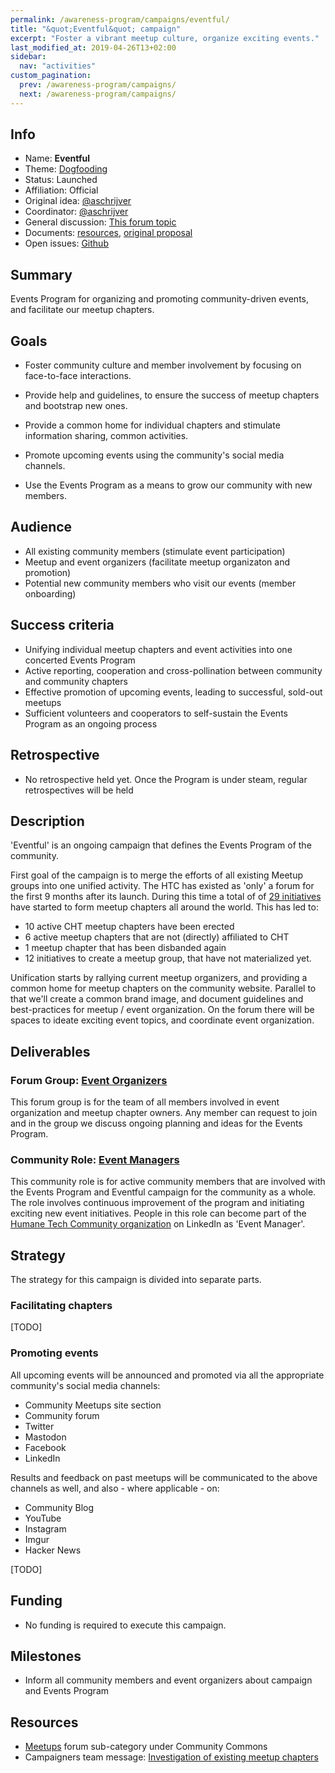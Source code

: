 ```yaml
---
permalink: /awareness-program/campaigns/eventful/
title: "&quot;Eventful&quot; campaign"
excerpt: "Foster a vibrant meetup culture, organize exciting events."
last_modified_at: 2019-04-26T13+02:00
sidebar:
  nav: "activities"
custom_pagination:
  prev: /awareness-program/campaigns/
  next: /awareness-program/campaigns/
---
```


<!-- Please fill in the information below each header according to the instructions.

       - Do NOT remove section headers. Instead add the placeholder text if the section is not needed.
       - You can leave the comments. They can be helpful when editing the issue later on.
       - Replace brackets with appropriate information (unless part of a link), leaving formatting intact.
       - The non-comments texts below provide examples, unless they are placeholder text

    Note: You will not be wasting your time documenting all this. The information in this issue
          should be copied to the Campaign README.md after your feedback is incorporated.
-->

## Info

<!-- Provide short name that reflects the gist of the campaign, used as working title.
      Also add the link to community forum topic that is used for general discussion.

      Valid values for 'Status' are: Ideation, Preparing, Launched, Finished
      Valid values for 'Affiliation' are: Official, Unofficial
      Original idea: Link to forum user that first came up with campaign idea
      Coordinator: Link to forum user responsible for coordinating tasks for this campaign, or 'TBD'
-->

- Name: **Eventful**
- Theme: [Dogfooding](/awareness-program/campaign-themes/dogfooding/)
- Status: Launched
- Affiliation: Official
- Original idea: [@aschrijver](https://community.humanetech.com/u/aschrijver)
- Coordinator: [@aschrijver](https://community.humanetech.com/u/aschrijver)
- General discussion: [This forum topic](https://community.humanetech.com/t/3024)
- Documents: [resources](https://github.com/humanetech-community/awareness-program/tree/master/campaigns/eventful), [original proposal](https://github.com/humanetech-community/awareness-program/issues/62)
- Open issues: [Github](https://github.com/humanetech-community/awareness-program/labels/Eventful)

## Summary

<!-- Clear and concise explanation in 1-3 lines of text. -->

Events Program for organizing and promoting community-driven events, and facilitate our meetup chapters.

## Goals

<!-- Bullet list of the intended effects of the campaign, separated by empty lines. -->

- Foster community culture and member involvement by focusing on face-to-face interactions.

- Provide help and guidelines, to ensure the success of meetup chapters and bootstrap new ones.

- Provide a common home for individual chapters and stimulate information sharing, common activities.

- Promote upcoming events using the community's social media channels.

- Use the Events Program as a means to grow our community with new members.

## Audience

<!-- The demographic audience the campaign is targeted to. -->

- All existing community members (stimulate event participation)
- Meetup and event organizers (facilitate meetup organizaton and promotion)
- Potential new community members who visit our events (member onboarding)

## Success criteria

<!-- (optional) Bullet list detailing how success is measured. -->

- Unifying individual meetup chapters and event activities into one concerted Events Program
- Active reporting, cooperation and cross-pollination between community and community chapters
- Effective promotion of upcoming events, leading to successful, sold-out meetups
- Sufficient volunteers and cooperators to self-sustain the Events Program as an ongoing process

## Retrospective

<!-- (optional) Analysis of results after campaign has ended, to see if success criteria were met, and to learn lessons for future campaigns. Use the placeholder text is no retrospective was held yet. Add a date indicator if possible (e.g. 'after 3 months', '24-11-2018'). -->

- No retrospective held yet. Once the Program is under steam, regular retrospectives will be held

## Description

<!-- A longer, more elaborate description (one or more paragraphs of text) -->

'Eventful' is an ongoing campaign that defines the Events Program of the community.

First goal of the campaign is to merge the efforts of all existing Meetup groups into one unified activity. The HTC has existed as 'only' a forum for the first 9 months after its launch. During this time a total of of [29 initiatives](https://community.humanetech.com/t/3017) have started to form meetup chapters all around the world. This has led to:

- 10 active CHT meetup chapters have been erected
- 6 active meetup chapters that are not (directly) affiliated to CHT
- 1 meetup chapter that has been disbanded again
- 12 initiatives to create a meetup group, that have not materialized yet.

Unification starts by rallying current meetup organizers, and providing a common home for meetup chapters on the community website. Parallel to that we'll create a common brand image, and document guidelines and best-practices for meetup / event organization. On the forum there will be spaces to ideate exciting event topics, and coordinate event organization.

## Deliverables

<!-- Sub-headers with the planned deliverables and their summaries. Update this later to reflect changes.  The second sub-header gives an example. -->

### Forum Group: [Event Organizers](https://community.humanetech.com/groups/Events)

This forum group is for the team of all members involved in event organization and meetup chapter owners. Any member can request to join and in the group we discuss ongoing planning and ideas for the Events Program.

### Community Role: [Event Managers](https://github.com/orgs/humanetech-community/teams/event-managers)

This community role is for active community members that are involved with the Events Program and Eventful campaign for the community as a whole. The role involves continuous improvement of the program and initiating exciting new event initiatives. People in this role can become part of the [Humane Tech Community organization](https://www.linkedin.com/company/humanetech-community) on LinkedIn as 'Event Manager'.



## Strategy

<!-- Outline the (draft) strategy required to attain the success criteria (one or more paragraphs of text, use formatting - like lists - where appropriate). Use this placeholder text if this section is not needed:

- This campaign does not require a strategy. Strategy is defined on the Theme, or in Deliverables.
 -->

The strategy for this campaign is divided into separate parts.

### Facilitating chapters

[TODO]

### Promoting events

All upcoming events will be announced and promoted via all the appropriate community's social media channels:

- Community Meetups site section
- Community forum
- Twitter
- Mastodon
- Facebook
- LinkedIn

Results and feedback on past meetups will be communicated to the above channels as well, and also - where applicable - on:

- Community Blog
- YouTube
- Instagram
- Imgur
- Hacker News

[TODO]

## Funding

<!-- (optional) Financial requirements, required budget, ways to obtain funds (keep it short, couple of paragraphs, some bullets). If necessary link to separate detailed funding document. Use the placeholder text if no funding is required. -->

- No funding is required to execute this campaign.

## Milestones

<!-- (optional) Bullet list of past and future milestones for the campaign. Or placeholder bullet "No milestones have been defined." -->

- Inform all community members and event organizers about campaign and Events Program

## Resources

<!-- (optional) Links to relevant folders, files and external information, or leave the placeholder text. -->

- [Meetups](https://community.humanetech.com/c/central/meetups) forum sub-category under Community Commons
- Campaigners team message: [Investigation of existing meetup chapters](https://community.humanetech.com/t/eventful-planning-and-organizing-our-meetup-chapters-and-htc-events/3017)
